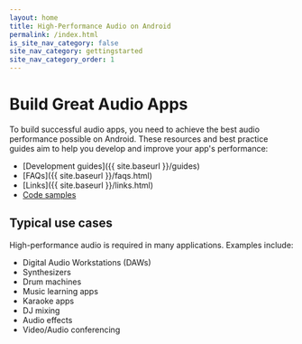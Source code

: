 ```yaml
---
layout: home
title: High-Performance Audio on Android
permalink: /index.html
is_site_nav_category: false
site_nav_category: gettingstarted
site_nav_category_order: 1
---
```


# Build Great Audio Apps
To build successful audio apps, you need to achieve the best audio performance possible on Android. These resources and best practice guides aim to help you develop and improve your app's performance:

- [Development guides]({{ site.baseurl }}/guides)
- [FAQs]({{ site.baseurl }}/faqs.html)
- [Links]({{ site.baseurl }}/links.html)
- [Code samples](http://github.com/googlesamples/android-audio-high-performance/)


Typical use cases
---
High-performance audio is required in many applications. Examples include:

- Digital Audio Workstations (DAWs)
- Synthesizers
- Drum machines
- Music learning apps
- Karaoke apps
- DJ mixing
- Audio effects
- Video/Audio conferencing
